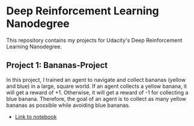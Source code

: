 # Deep Reinforcement Learning Nanodegree

This repository contains my projects for Udacity's Deep Reinforcement Learning Nanodegree.

## Project 1: Bananas-Project

In this project, I trained an agent to navigate and collect bananas (yellow and blue) in a large, square world. If an agent collects a yellow banana, it will get a reward of +1. Otherwise, it will get a reward of -1 for collecting a blue banana. Therefore, the goal of an agent is to collect as many yellow bananas as possible while avoiding blue bananas.

- [Link to notebook](https://github.com/nguyenduchuyvn/DeepReinforcementLearningNanodegree/blob/main/project1/DQL_banana.ipynb)
